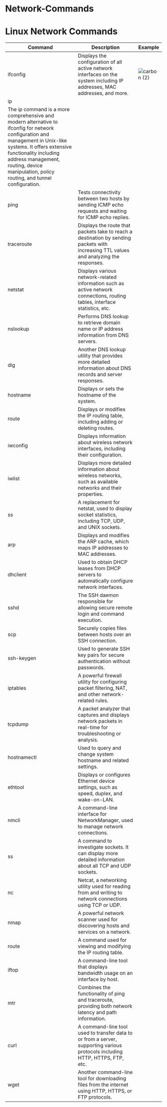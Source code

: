 # Network-Commands

# Linux Network Commands


| Command       | Description                                              | Example |
|---------------|----------------------------------------------------------|-------------------------------------------------|
| ifconfig      | Displays the configuration of all active network interfaces on the system including IP addresses, MAC addresses, and more. | ![carbon (2)](https://github.com/gunduzl/Network-Commands/assets/69585166/4fc12585-2e2f-4c44-a916-367c1bbde1ad) |
| ip            | 
The ip command is a more comprehensive and modern alternative to ifconfig for network configuration and management in Unix-like systems. It offers extensive functionality including address management, routing, device manipulation, policy routing, and tunnel configuration.  | <!-- Add any additional notes here if needed --> |
| ping          | Tests connectivity between two hosts by sending ICMP echo requests and waiting for ICMP echo replies. | <!-- Add any additional notes here if needed --> |
| traceroute    | Displays the route that packets take to reach a destination by sending packets with increasing TTL values and analyzing the responses. | <!-- Add any additional notes here if needed --> |
| netstat       | Displays various network-related information such as active network connections, routing tables, interface statistics, etc. | <!-- Add any additional notes here if needed --> |
| nslookup      | Performs DNS lookup to retrieve domain name or IP address information from DNS servers. | <!-- Add any additional notes here if needed --> |
| dig           | Another DNS lookup utility that provides more detailed information about DNS records and server responses. | <!-- Add any additional notes here if needed --> |
| hostname      | Displays or sets the hostname of the system.             | <!-- Add any additional notes here if needed --> |
| route         | Displays or modifies the IP routing table, including adding or deleting routes. | <!-- Add any additional notes here if needed --> |
| iwconfig      | Displays information about wireless network interfaces, including their configuration. | <!-- Add any additional notes here if needed --> |
| iwlist        | Displays more detailed information about wireless networks, such as available networks and their properties. | <!-- Add any additional notes here if needed --> |
| ss            | A replacement for netstat, used to display socket statistics, including TCP, UDP, and UNIX sockets. | <!-- Add any additional notes here if needed --> |
| arp           | Displays and modifies the ARP cache, which maps IP addresses to MAC addresses. | <!-- Add any additional notes here if needed --> |
| dhclient      | Used to obtain DHCP leases from DHCP servers to automatically configure network interfaces. | <!-- Add any additional notes here if needed --> |
| sshd          | The SSH daemon responsible for allowing secure remote login and command execution. | <!-- Add any additional notes here if needed --> |
| scp           | Securely copies files between hosts over an SSH connection. | <!-- Add any additional notes here if needed --> |
| ssh-keygen    | Used to generate SSH key pairs for secure authentication without passwords. | <!-- Add any additional notes here if needed --> |
| iptables      | A powerful firewall utility for configuring packet filtering, NAT, and other network-related rules. | <!-- Add any additional notes here if needed --> |
| tcpdump       | A packet analyzer that captures and displays network packets in real-time for troubleshooting or analysis. | <!-- Add any additional notes here if needed --> |
| hostnamectl   | Used to query and change system hostname and related settings. | <!-- Add any additional notes here if needed --> |
| ethtool       | Displays or configures Ethernet device settings, such as speed, duplex, and wake-on-LAN. | <!-- Add any additional notes here if needed --> |
| nmcli         | A command-line interface for NetworkManager, used to manage network connections. | <!-- Add any additional notes here if needed --> |
| ss            | A command to investigate sockets. It can display more detailed information about all TCP and UDP sockets. | <!-- Add any additional notes here if needed --> |
| nc            | Netcat, a networking utility used for reading from and writing to network connections using TCP or UDP. | <!-- Add any additional notes here if needed --> |
| nmap          | A powerful network scanner used for discovering hosts and services on a network. | <!-- Add any additional notes here if needed --> |
| route         | A command used for viewing and modifying the IP routing table. | <!-- Add any additional notes here if needed --> |
| iftop         | A command-line tool that displays bandwidth usage on an interface by host. | <!-- Add any additional notes here if needed --> |
| mtr           | Combines the functionality of ping and traceroute, providing both network latency and path information. | <!-- Add any additional notes here if needed --> |
| curl          | A command-line tool used to transfer data to or from a server, supporting various protocols including HTTP, HTTPS, FTP, etc. | <!-- Add any additional notes here if needed --> |
| wget          | Another command-line tool for downloading files from the internet using HTTP, HTTPS, or FTP protocols. | <!-- Add any additional notes here if needed --> |



